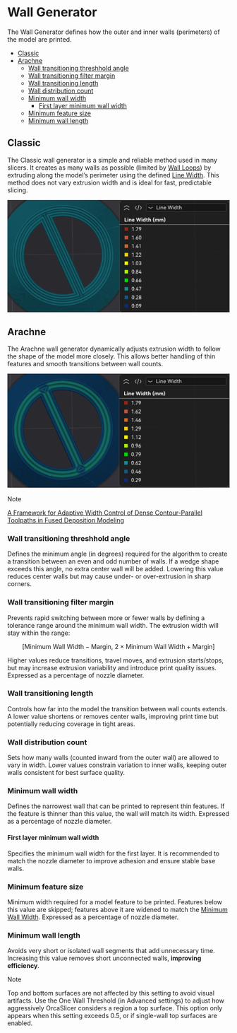 # Wall Generator

The Wall Generator defines how the outer and inner walls (perimeters) of the model are printed.

- [Classic](#classic)
- [Arachne](#arachne)
  - [Wall transitioning threshhold angle](#wall-transitioning-threshhold-angle)
  - [Wall transitioning filter margin](#wall-transitioning-filter-margin)
  - [Wall transitioning length](#wall-transitioning-length)
  - [Wall distribution count](#wall-distribution-count)
  - [Minimum wall width](#minimum-wall-width)
    - [First layer minimum wall width](#first-layer-minimum-wall-width)
  - [Minimum feature size](#minimum-feature-size)
  - [Minimum wall length](#minimum-wall-length)

## Classic

The Classic wall generator is a simple and reliable method used in many slicers. It creates as many walls as possible (limited by [Wall Loops](strength_settings_walls#wall-loops)) by extruding along the model’s perimeter using the defined [Line Width](quality_settings_line_width).
This method does not vary extrusion width and is ideal for fast, predictable slicing.

![wallgenerator-classic](https://github.com/SoftFever/OrcaSlicer/blob/main/doc/images/WallGenerator/wallgenerator-classic.png?raw=true)

## Arachne

The Arachne wall generator dynamically adjusts extrusion width to follow the shape of the model more closely. This allows better handling of thin features and smooth transitions between wall counts.

![wallgenerator-arachne](https://github.com/SoftFever/OrcaSlicer/blob/main/doc/images/WallGenerator/wallgenerator-arachne.png?raw=true)

> [!NOTE]
> [A Framework for Adaptive Width Control of Dense Contour-Parallel Toolpaths in Fused Deposition Modeling](https://www.sciencedirect.com/science/article/pii/S0010448520301007?via%3Dihub)

### Wall transitioning threshhold angle

Defines the minimum angle (in degrees) required for the algorithm to create a transition between an even and odd number of walls. If a wedge shape exceeds this angle, no extra center wall will be added. Lowering this value reduces center walls but may cause under- or over-extrusion in sharp corners.

### Wall transitioning filter margin

Prevents rapid switching between more or fewer walls by defining a tolerance range around the minimum wall width. The extrusion width will stay within the range:

```math
\left[ \text{Minimum Wall Width} - \text{Margin},\ 2 \times \text{Minimum Wall Width} + \text{Margin} \right]
```

Higher values reduce transitions, travel moves, and extrusion starts/stops, but may increase extrusion variability and introduce print quality issues. Expressed as a percentage of nozzle diameter.

### Wall transitioning length

Controls how far into the model the transition between wall counts extends. A lower value shortens or removes center walls, improving print time but potentially reducing coverage in tight areas.

### Wall distribution count

Sets how many walls (counted inward from the outer wall) are allowed to vary in width. Lower values constrain variation to inner walls, keeping outer walls consistent for best surface quality.

### Minimum wall width

Defines the narrowest wall that can be printed to represent thin features. If the feature is thinner than this value, the wall will match its width. Expressed as a percentage of nozzle diameter.

#### First layer minimum wall width

Specifies the minimum wall width for the first layer. It is recommended to match the nozzle diameter to improve adhesion and ensure stable base walls.

### Minimum feature size

Minimum width required for a model feature to be printed. Features below this value are skipped; features above it are widened to match the [Minimum Wall Width](#minimum-wall-width). Expressed as a percentage of nozzle diameter.

### Minimum wall length

Avoids very short or isolated wall segments that add unnecessary time.  
Increasing this value removes short unconnected walls, **improving efficiency**.

> [!NOTE]
> Top and bottom surfaces are not affected by this setting to avoid visual artifacts.
> Use the One Wall Threshold (in Advanced settings) to adjust how aggressively OrcaSlicer considers a region a top surface. This option only appears when this setting exceeds 0.5, or if single-wall top surfaces are enabled.
